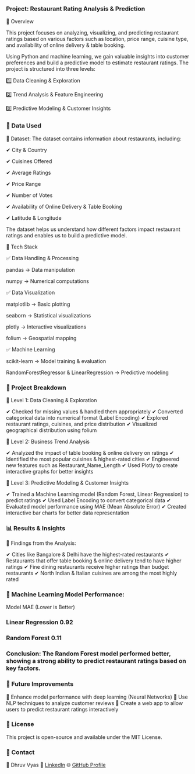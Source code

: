 ### Project: Restaurant Rating Analysis & Prediction
🔹 Overview

This project focuses on analyzing, visualizing, and predicting restaurant ratings based on various factors such as location, price range, cuisine type, and availability of online delivery & table booking.

Using Python and machine learning, we gain valuable insights into customer preferences and build a predictive model to estimate restaurant ratings. The project is structured into three levels:

1️⃣ Data Cleaning & Exploration

2️⃣ Trend Analysis & Feature Engineering

3️⃣ Predictive Modeling & Customer Insights

### 🔹 Data Used
📌 Dataset: The dataset contains information about restaurants, including:

✔ City & Country

✔ Cuisines Offered

✔ Average Ratings

✔ Price Range

✔ Number of Votes

✔ Availability of Online Delivery & Table Booking

✔ Latitude & Longitude

The dataset helps us understand how different factors impact restaurant ratings and enables us to build a predictive model.

🔹 Tech Stack

✅ Data Handling & Processing

pandas → Data manipulation

numpy → Numerical computations

✅ Data Visualization

matplotlib → Basic plotting

seaborn → Statistical visualizations

plotly → Interactive visualizations

folium → Geospatial mapping

✅ Machine Learning

scikit-learn → Model training & evaluation

RandomForestRegressor & LinearRegression → Predictive modeling

### 📌 Project Breakdown
🔹 Level 1: Data Cleaning & Exploration

✔ Checked for missing values & handled them appropriately
✔ Converted categorical data into numerical format (Label Encoding)
✔ Explored restaurant ratings, cuisines, and price distribution
✔ Visualized geographical distribution using folium

🔹 Level 2: Business Trend Analysis

✔ Analyzed the impact of table booking & online delivery on ratings
✔ Identified the most popular cuisines & highest-rated cities
✔ Engineered new features such as Restaurant_Name_Length
✔ Used Plotly to create interactive graphs for better insights

🔹 Level 3: Predictive Modeling & Customer Insights

✔ Trained a Machine Learning model (Random Forest, Linear Regression) to predict ratings
✔ Used Label Encoding to convert categorical data
✔ Evaluated model performance using MAE (Mean Absolute Error)
✔ Created interactive bar charts for better data representation

### 📊 Results & Insights
📌 Findings from the Analysis:

✔ Cities like Bangalore & Delhi have the highest-rated restaurants
✔ Restaurants that offer table booking & online delivery tend to have higher ratings
✔ Fine dining restaurants receive higher ratings than budget restaurants
✔ North Indian & Italian cuisines are among the most highly rated

### 📌 Machine Learning Model Performance:

Model	MAE (Lower is Better)
### Linear Regression	0.92 
### Random Forest	0.11
### Conclusion: The Random Forest model performed better, showing a strong ability to predict restaurant ratings based on key factors.


### 🔗 Future Improvements
🚀 Enhance model performance with deep learning (Neural Networks)
🚀 Use NLP techniques to analyze customer reviews
🚀 Create a web app to allow users to predict restaurant ratings interactively

### 📜 License
This project is open-source and available under the MIT License.

### 🔗 Contact
👤 Dhruv Vyas
🔗 [LinkedIn](https://www.linkedin.com/in/dhruvys/)
🌐 [GitHub Profile](https://github.com/dhruvys)

